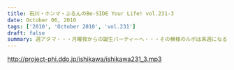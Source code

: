 ```yaml
---
title: 石川・ホンマ・ぶるんのBe-SIDE Your Life! vol.231-3
date: October 06, 2010
tags: ['2010', 'October 2010', 'vol.231']
draft: false
summary: 週アタマ・・・月曜夜からの誕生パーティーへ・・・その模様のルポは来週になるのかならないのか！？ぶるんさんの「１５時間夜行バス」は実現なるのか！？NAMAE
---
```


http://project-phi.ddo.jp/ishikawa/ishikawa231_3.mp3
